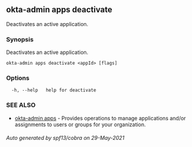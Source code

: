 ## okta-admin apps deactivate

Deactivates an active application.

### Synopsis

Deactivates an active application.

```
okta-admin apps deactivate <appId> [flags]
```

### Options

```
  -h, --help   help for deactivate
```

### SEE ALSO

* [okta-admin apps](okta-admin_apps.md)	 - Provides operations to manage applications and/or assignments to users or groups for your organization.

###### Auto generated by spf13/cobra on 29-May-2021
